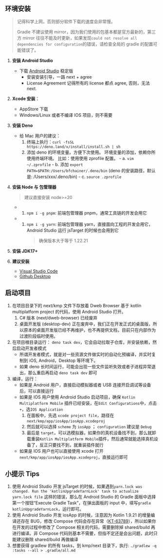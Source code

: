 ## 环境安装

> 记得科学上网，否则部分软件下载的速度会非常慢。
>
> Gradle 不建议使用 mirror，因为我们使用的包基本都是官方最新的，第三方 mirror 往往不能及时更新，如果发现`could not resolve all dependencies for configuration`的错误，请检查全局的 gradle 的配置可能错误了。

1.  **安装 Android Studio**

    - 下载 [Android Studio](https://developer.android.com/studio/) 稳定版
      - 安装安装引导，一路 next + agree
      - License Agreement 记得所有的 license 都点 agree, 否则，无法 next.

1.  **Xcode 安装**：

    - AppStore 下载
    - Windows/Linux 或者不编译 IOS 项目，则不需要

1.  **安装 Deno**

    - 给 Mac 用户的建议：
      1. 终端上执行：`curl -fsSL https://deno.land/x/install/install.sh | sh`
      1. 添加 deno 的环境变量。方便下次使用。 环境变量的添加，依赖你所使用终端环境。 比如：使用使用 zprofile 配置。 - a. `vim ~/.zprofile` - b. 添加 `export PATH=$PATH:/Users/bfchainer/.deno/bin` (deno 的安装路径，默认是: /Users/xxx/.deno/bin) - c. `source .zprofile`

1.  **安装 Node 与 包管理器**

    > 建议直接安装 node>=20

    - 1. `npm i -g pnpm`: 前端包管理器 pnpm，通常工具链的开发会用它
    - 1. `npm i -g yarn`: 前端包管理器 yarn，直接面向工程的开发会用它，Android Studio 运行 jsTarget 的时候也会用到它
         > 确保版本大于等于 1.22.21

1.  **安装 JDK17+**

1.  **建议安装**
    - [Visual Studio Code](https://code.visualstudio.com/download)
    - [Github Desktop](https://desktop.github.com/)

## 启动项目

1. 在项目目录下的 next/kmp 文件下存放着 Dweb Browser 基于 kotlin multiplatform project 的代码，使用 Android Studio 打开。
   1. C# 版本 (next/dweb-browser) 已经废弃
   1. 桌面开发版 (desktop-dev) 正在废弃中，我们正在开发正式的桌面版，所以原本的桌面开发版已经不再维护，也不再提供文档，目前只在内部作为过渡阶段临时使用。
1. 在项目根目录运行： `deno task dev`，它会自动拉取子仓库，并安装依赖，然后启动开发者模式
   - 所谓开发者模式，就是对一些资源文件做实时的自动化预编译，并实时复制到 iOS, Android，Desktop 等环境下。
   - 如果 deno 长时间运行，可能会出现一些文件监听失效或者子进程异常退出，那么重启再启动 `deno task dev` 即可
1. 编译，运行：
   - 如果是 Android 用户，直接启动模拟器或者 USB 连接开启调试等设备后，可以直接运行
   - 如果是 IOS 用户使用 Android Studio 启动项目，确保 `Kotlin Multiplatform Mobile` 插件已经安装，在`Edit Configurations`中，点击`+`，选`IOS Application`
     1. 在面板中，先选 `xcode project file`，路径在 `next/kmp/app/iosApp/iosApp.xcodeproj`
     1. 然后就可以选择 `scheme` 为 `iosApp` ； `configuration` 建议是 `Debug`
     1. 最后是 `target`，可以选模拟器，如果你的真机设备找不到，那么就卸载重装`Kotlin Multiplatform Mobile`插件，然后通常就能选择真机设备了，反正只要找不到，就重装插件就行
   - 如果是 IOS 用户也可以直接使用 xcode 打开`next/kmp/app/iosApp/iosApp.xcodeproj`，直接运行即可

## 小提示 Tips

1. 使用 Android Studio 开发 jsTarget 的时候，如果遇到`yarn.lock was changed. Run the 'kotlinUpgradeYarnLock' task to actualize yarn.lock file` 这样的错误，那么在 Android Studio 的 Gradle 面板中选择第一个按钮“Execute Gradle Task”，在弹出面板的 input 中，填写`gradle kotlinUpgradeYarnLock`，运行即可。
1. 使用 Android Studio 开发 iosApp 的时候，注意因为 Kotlin 1.9.21 的增量编译还存在 BUG，修改 Compose 代码会存在异常（[KT-63789](https://youtrack.jetbrains.com/issue/KT-63789)），所以如果你在开发的过程中修改了 Compose 相关的代码，需要删除掉 shared/build 再进行编译。非 Compose 代码则基本不需要，但指不定还是会出问题，此时只能建议删除 shared/build 再做编译
1. 想要获得 gradlew 的所有 tasks，到 kmp/next 目录下，执行: `./gradlew -q :tasks --all > .gradle/all.md`
